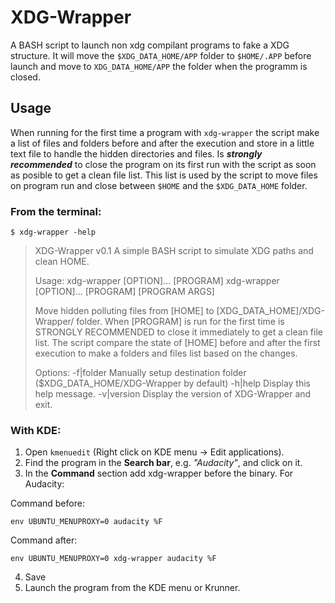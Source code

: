 XDG-Wrapper
===========

A BASH script to launch non xdg compilant programs to fake a XDG structure. It
will move the `$XDG_DATA_HOME/APP` folder to `$HOME/.APP` before launch and
move to `XDG_DATA_HOME/APP` the folder when the programm is closed.

## Usage

When running for the first time a program with `xdg-wrapper` the script make a
list of files and folders before and after the execution and store in a little
text file to handle the hidden directories and files. Is ***strongly
recommended*** to close the program on its first run with the script as soon as
posible to get a clean file list. This list is used by the script to move files
on program run and close between `$HOME` and the `$XDG_DATA_HOME` folder.

### From the terminal:

```command
$ xdg-wrapper -help
```

> XDG-Wrapper v0.1
> A simple BASH script to simulate XDG paths and clean HOME.
>
> Usage: xdg-wrapper [OPTION]... [PROGRAM]
> xdg-wrapper [OPTION]... [PROGRAM] [PROGRAM ARGS]
>
> Move hidden polluting files from [HOME] to [XDG_DATA_HOME]/XDG-Wrapper/ folder.
> When [PROGRAM] is run for the first time is STRONGLY RECOMMENDED to close it
> immediately to get a clean file list. The script compare the state of [HOME]
> before and after the first execution to make a folders and files list based on
> the changes.
>
> Options:
> -f|folder        Manually setup destination folder
>                  ($XDG_DATA_HOME/XDG-Wrapper by default)
> -h|help          Display this help message.
> -v|version       Display the version of XDG-Wrapper and exit.


### With KDE:

1. Open `kmenuedit` (Right click on KDE menu → Edit applications).
2. Find the program in the **Search bar**, e.g. _"Audacity"_, and click on it.
3. In the **Command** section add xdg-wrapper before the binary. For Audacity:

Command before:
```
env UBUNTU_MENUPROXY=0 audacity %F
```

Command after:
```
env UBUNTU_MENUPROXY=0 xdg-wrapper audacity %F
```
4. Save
5. Launch the program from the KDE menu or Krunner.

